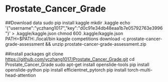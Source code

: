# Prostate_Cancer_Grade


##Download data
sudo pip install kaggle
mkdir .kaggle
echo '{"username":"yczhang1017","key":"d0c91e34db48eaa1b7e05792763e3996"}' > .kaggle/kaggle.json
chmod 600 .kaggle/kaggle.json
PATH=$PATH:./local/bin
kaggle competitions download -c prostate-cancer-grade-assessment && unzip prostate-cancer-grade-assessment.zip

##install packages
git clone https://github.com/yczhang1017/Prostate_Cancer_Grade.git 
cd Prostate_Cancer_Grade
sudo apt-get install openslide-tools
pip install openslide-python
pip install efficientnet_pytorch
pip install torch-multi-head-attention